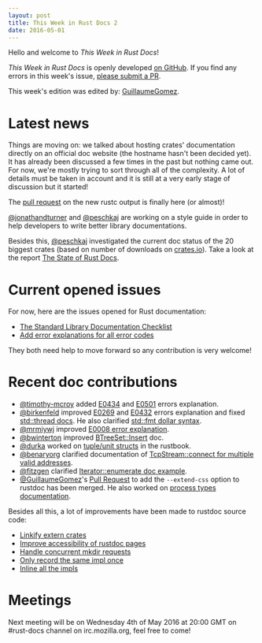 ```yaml
---
layout: post
title: This Week in Rust Docs 2
date: 2016-05-01
---
```


Hello and welcome to *This Week in Rust Docs*!

*This Week in Rust Docs* is openly developed [on GitHub](https://github.com/GuillaumeGomez/this-week-in-rust-docs).
If you find any errors in this week's issue, [please submit a PR](https://github.com/GuillaumeGomez/this-week-in-rust-docs/pulls).

This week's edition was edited by: [GuillaumeGomez](https://github.com/GuillaumeGomez).

# Latest news

Things are moving on: we talked about hosting crates' documentation directly on an official doc website (the hostname hasn't been decided yet). It has already been discussed a few times in the past but nothing came out. For now, we're mostly trying to sort through all of the complexity. A lot of details must be taken in account and it is still at a very early stage of discussion but it started!

The [pull request](https://github.com/rust-lang/rust/pull/32756) on the new rustc output is finally here (or almost)!

[@jonathandturner](https://github.com/jonathandturner) and [@peschkaj](https://github.com/peschkaj) are working on a style guide in order to help developers to write better library documentations.

Besides this, [@peschkaj](https://github.com/peschkaj) investigated the current doc status of the 20 biggest crates (based on number of downloads on [crates.io](https://crates.io)). Take a look at the report [The State of Rust Docs](https://facility9.com/2016/04/the-state-of-rust-docs-2016/).

# Current opened issues

For now, here are the issues opened for Rust documentation:

 * [The Standard Library Documentation Checklist](https://github.com/rust-lang/rust/issues/29329)
 * [Add error explanations for all error codes](https://github.com/rust-lang/rust/issues/32777)

They both need help to move forward so any contribution is very welcome!

# Recent doc contributions

* [@timothy-mcroy](https://github.com/timothy-mcroy) added [E0434](https://github.com/rust-lang/rust/pull/33229) and [E0501](https://github.com/rust-lang/rust/pull/33294) errors explanation.
* [@birkenfeld](https://github.com/birkenfeld) improved [E0269](https://github.com/rust-lang/rust/pull/33324) and [E0432](https://github.com/rust-lang/rust/pull/33320) errors explanation and fixed [std::thread docs](https://github.com/rust-lang/rust/pull/33326). He also clarified [std::fmt dollar syntax](https://github.com/rust-lang/rust/pull/33258).
* [@mrmiywj](https://github.com/mrmiywj) improved [E0008 error explanation](https://github.com/rust-lang/rust/pull/33260).
* [@bwinterton](https://github.com/bwinterton) improved [BTreeSet::Insert](https://github.com/rust-lang/rust/pull/33276) doc.
* [@durka](https://github.com/durka) worked on [tuple/unit structs](https://github.com/rust-lang/rust/pull/33250) in the rustbook.
* [@benaryorg](https://github.com/benaryorg) clarified documentation of [TcpStream::connect for multiple valid addresses](https://github.com/rust-lang/rust/pull/33167).
* [@fitzgen](https://github.com/fitzgen) clarified [Iterator::enumerate doc example](https://github.com/rust-lang/rust/pull/33085).
* [@GuillaumeGomez](https://github.com/GuillaumeGomez)'s [Pull Request](https://github.com/rust-lang/rust/pull/32230) to add the `--extend-css` option to rustdoc has been merged. He also worked on [process types documentation](https://github.com/rust-lang/rust/pull/33283).

Besides all this, a lot of improvements have been made to rustdoc source code:

* [Linkify extern crates](https://github.com/rust-lang/rust/pull/33196)
* [Improve accessibility of rustdoc pages](https://github.com/rust-lang/rust/pull/33194)
* [Handle concurrent mkdir requests](https://github.com/rust-lang/rust/pull/33191)
* [Only record the same impl once](https://github.com/rust-lang/rust/pull/33153)
* [Inline all the impls](https://github.com/rust-lang/rust/pull/33133)

# Meetings

Next meeting will be on Wednesday 4th of May 2016 at 20:00 GMT on #rust-docs channel on irc.mozilla.org, feel free to come!
